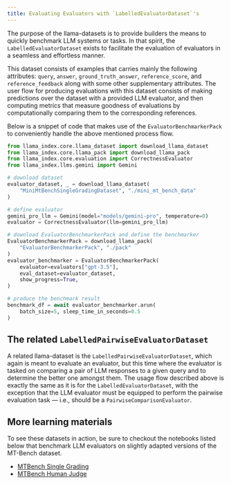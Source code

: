 ```yaml
---
title: Evaluating Evaluators with `LabelledEvaluatorDataset`'s
---
```


The purpose of the llama-datasets is to provide builders the means to quickly benchmark
LLM systems or tasks. In that spirit, the `LabelledEvaluatorDataset` exists to
facilitate the evaluation of evaluators in a seamless and effortless manner.

This dataset consists of examples that carries mainly the following attributes:
`query`, `answer`, `ground_truth_answer`, `reference_score`, and `reference_feedback` along with some
other supplementary attributes. The user flow for producing evaluations with this
dataset consists of making predictions over the dataset with a provided LLM
evaluator, and then computing metrics that measure goodness of evaluations by
computationally comparing them to the corresponding references.

Below is a snippet of code that makes use of the `EvaluatorBenchmarkerPack` to
conveniently handle the above mentioned process flow.

```python
from llama_index.core.llama_dataset import download_llama_dataset
from llama_index.core.llama_pack import download_llama_pack
from llama_index.core.evaluation import CorrectnessEvaluator
from llama_index.llms.gemini import Gemini

# download dataset
evaluator_dataset, _ = download_llama_dataset(
    "MiniMtBenchSingleGradingDataset", "./mini_mt_bench_data"
)

# define evaluator
gemini_pro_llm = Gemini(model="models/gemini-pro", temperature=0)
evaluator = CorrectnessEvaluator(llm=gemini_pro_llm)

# download EvaluatorBenchmarkerPack and define the benchmarker
EvaluatorBenchmarkerPack = download_llama_pack(
    "EvaluatorBenchmarkerPack", "./pack"
)
evaluator_benchmarker = EvaluatorBenchmarkerPack(
    evaluator=evaluators["gpt-3.5"],
    eval_dataset=evaluator_dataset,
    show_progress=True,
)

# produce the benchmark result
benchmark_df = await evaluator_benchmarker.arun(
    batch_size=5, sleep_time_in_seconds=0.5
)
```

## The related `LabelledPairwiseEvaluatorDataset`

A related llama-dataset is the `LabelledPairwiseEvaluatorDataset`, which again
is meant to evaluate an evaluator, but this time where the evaluator is tasked on
comparing a pair of LLM responses to a given query and to determine the better one
amongst them. The usage flow described above is exactly the same as it is for the
`LabelledEvaluatorDataset`, with the exception that the LLM evaluator must be
equipped to perform the pairwise evaluation task — i.e., should be a `PairwiseComparisonEvaluator`.

## More learning materials

To see these datasets in action, be sure to checkout the notebooks listed below
that benchmark LLM evaluators on slightly adapted versions of the MT-Bench dataset.

- [MTBench Single Grading](/python/examples/evaluation/mt_bench_single_grading)
- [MTBench Human Judge](/python/examples/evaluation/mt_bench_human_judgement)
